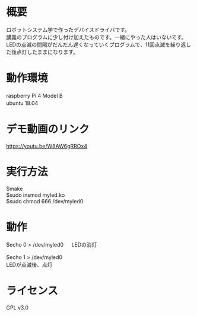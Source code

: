 # 概要
ロボットシステム学で作ったデバイスドライバです。  
講義のプログラムに少し付け加えたものです。一緒にやった人はいないです。  
LEDの点滅の間隔がだんだん遅くなっていくプログラムで、11回点滅を繰り返した後点灯したままになります。    　

# 動作環境
raspberry Pi 4 Model B 　　  
ubuntu 18.04 　　  


# デモ動画のリンク
https://youtu.be/W8AW6gRROx4

# 実行方法
$make  
$sudo insmod myled.ko  
$sudo chmod 666 /dev/myled0  

# 動作
$echo 0 > /dev/myled0 　
LEDの消灯 　　 

$echo 1 > /dev/myled0 　  
LEDが点滅後、点灯 　　  
 
# ライセンス
GPL v3.0
